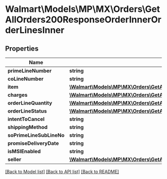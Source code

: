 # Walmart\Models\MP\MX\Orders\GetAllOrders200ResponseOrderInnerOrderLinesInner

## Properties

Name | Type | Description | Notes
------------ | ------------- | ------------- | -------------
**primeLineNumber** | **string** |  | [optional]
**coLineNumber** | **string** |  | [optional]
**item** | [**\Walmart\Models\MP\MX\Orders\GetAllOrders200ResponseOrderInnerOrderLinesInnerItem**](GetAllOrders200ResponseOrderInnerOrderLinesInnerItem.md) |  | [optional]
**charges** | [**\Walmart\Models\MP\MX\Orders\GetAllOrders200ResponseOrderInnerOrderLinesInnerChargesInner[]**](GetAllOrders200ResponseOrderInnerOrderLinesInnerChargesInner.md) |  | [optional]
**orderLineQuantity** | [**\Walmart\Models\MP\MX\Orders\GetAllOrders200ResponseOrderInnerOrderLinesInnerOrderLineQuantity**](GetAllOrders200ResponseOrderInnerOrderLinesInnerOrderLineQuantity.md) |  | [optional]
**orderLineStatus** | [**\Walmart\Models\MP\MX\Orders\GetAllOrders200ResponseOrderInnerOrderLinesInnerOrderLineStatusInner[]**](GetAllOrders200ResponseOrderInnerOrderLinesInnerOrderLineStatusInner.md) |  | [optional]
**intentToCancel** | **string** |  | [optional]
**shippingMethod** | **string** |  | [optional]
**soPrimeLineSubLineNo** | **string** |  | [optional]
**promiseDeliveryDate** | **string** |  | [optional]
**isMSIEnabled** | **string** |  | [optional]
**seller** | [**\Walmart\Models\MP\MX\Orders\GetAllOrders200ResponseOrderInnerOrderLinesInnerSeller**](GetAllOrders200ResponseOrderInnerOrderLinesInnerSeller.md) |  | [optional]


[[Back to Model list]](./) [[Back to API list]](../../../../../README.md#supported-apis) [[Back to README]](../../../../../README.md)
